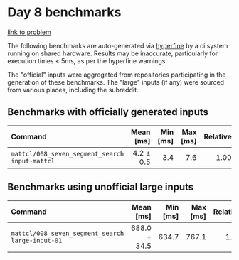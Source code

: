 # Day 8 benchmarks

[link to problem](http://adventofcode.com/2021/day/8)

The following benchmarks are auto-generated via [hyperfine](https://github.com/sharkdp/hyperfine) by a ci system running on shared hardware. Results may be inaccurate, particularly for execution times < 5ms, as per the hyperfine warnings.

The "official" inputs were aggregated from repositories participating in the generation of these benchmarks. The "large" inputs (if any) were sourced from various places, including the subreddit.

## Benchmarks with officially generated inputs
| Command | Mean [ms] | Min [ms] | Max [ms] | Relative |
|:---|---:|---:|---:|---:|
| `mattcl/008_seven_segment_search input-mattcl` | 4.2 ± 0.5 | 3.4 | 7.6 | 1.00 |
## Benchmarks using unofficial large inputs
| Command | Mean [ms] | Min [ms] | Max [ms] | Relative |
|:---|---:|---:|---:|---:|
| `mattcl/008_seven_segment_search large-input-01` | 688.0 ± 34.5 | 634.7 | 767.1 | 1.00 |
